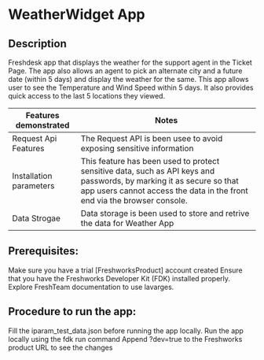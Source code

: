 # WeatherWidget App
## Description
Freshdesk app that displays the weather for the support agent in the Ticket Page. The app also allows an agent to pick an alternate city and a future date (within 5 days) and display the weather for the same. This app allows user to see the Temperature and Wind Speed within 5 days. It also provides quick access to the last 5 locations they viewed.

|Features demonstrated|Notes|
|---------------------|-----|
|Request Api Features|The Request API  is been usee to avoid exposing sensitive information|
|Installation parameters| This feature has been used to protect sensitive data, such as API keys and passwords, by marking it as secure so that app users cannot access the data in the front end via the browser console.|
|Data Strogae| Data storage is been used to store and retrive the data for Weather App| 

## Prerequisites:
Make sure you have a trial [FreshworksProduct] account created
Ensure that you have the Freshworks Developer Kit (FDK) installed properly.
Explore FreshTeam documentation to use lavarges.

## Procedure to run the app:
Fill the iparam_test_data.json before running the app locally.
Run the app locally using the fdk run command
Append ?dev=true to the Freshworks product URL to see the changes
